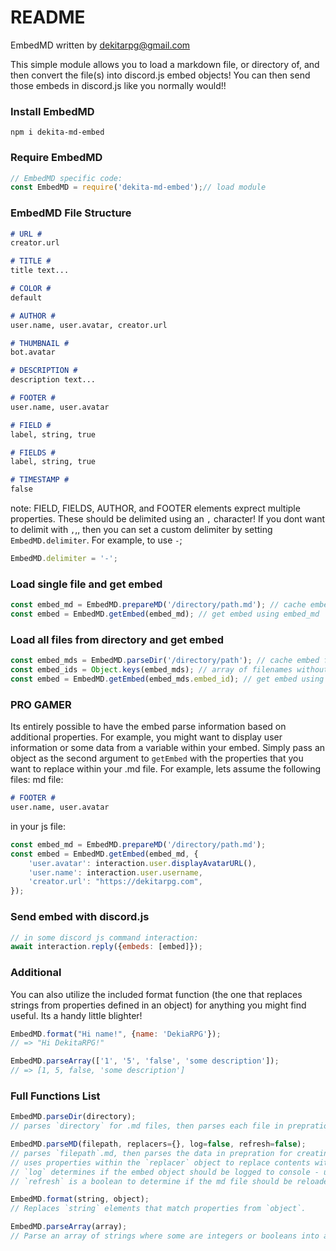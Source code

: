 # README #
EmbedMD written by dekitarpg@gmail.com

This simple module allows you to load a markdown file, or directory of, and then convert the file(s) into discord.js embed objects! You can then send those embeds in discord.js like you normally would!!

### Install EmbedMD ###
```
npm i dekita-md-embed
```

### Require EmbedMD ###
```js
// EmbedMD specific code:
const EmbedMD = require('dekita-md-embed');// load module
```

### EmbedMD File Structure ###
```markdown
# URL #
creator.url

# TITLE #
title text... 

# COLOR #
default

# AUTHOR #
user.name, user.avatar, creator.url

# THUMBNAIL #
bot.avatar

# DESCRIPTION #
description text...

# FOOTER #
user.name, user.avatar

# FIELD #
label, string, true

# FIELDS #
label, string, true

# TIMESTAMP #
false
```
note: FIELD, FIELDS, AUTHOR, and FOOTER elements exprect multiple properties. These should be delimited using an `,` character! If you dont want to delimit with `,`,, then you can set a custom delimiter by setting `EmbedMD.delimiter`. For example, to use `-`; 
```js
EmbedMD.delimiter = '-';
```

### Load single file and get embed ###
```js
const embed_md = EmbedMD.prepareMD('/directory/path.md'); // cache embed files from path
const embed = EmbedMD.getEmbed(embed_md); // get embed using embed_md
```

### Load all files from directory and get embed ###
```js
const embed_mds = EmbedMD.parseDir('/directory/path'); // cache embed files from path
const embed_ids = Object.keys(embed_mds); // array of filenames without.md and route
const embed = EmbedMD.getEmbed(embed_mds.embed_id); // get embed using embed_id
```

### PRO GAMER ###
Its entirely possible to have the embed parse information based on additional properties. For example, you might want to display user information or some data from a variable within your embed. Simply pass an object as the second argument to `getEmbed` with the properties that you want to replace within your .md file. For example, lets assume the following files:
md file:
```md
# FOOTER #
user.name, user.avatar
``` 
in your js file: 
```js
const embed_md = EmbedMD.prepareMD('/directory/path.md');
const embed = EmbedMD.getEmbed(embed_md, {
    'user.avatar': interaction.user.displayAvatarURL(),
    'user.name': interaction.user.username,
    'creator.url': "https://dekitarpg.com",
}); 
```

### Send embed with discord.js ###
```js
// in some discord js command interaction:
await interaction.reply({embeds: [embed]});
```

### Additional ###
You can also utilize the included format function (the one that replaces strings from properties defined in an object) for anything you might find useful. Its a handy little blighter! 
```js
EmbedMD.format("Hi name!", {name: 'DekiaRPG'});
// => "Hi DekitaRPG!"

EmbedMD.parseArray(['1', '5', 'false', 'some description']);
// => [1, 5, false, 'some description']
```

### Full Functions List ###
```js
EmbedMD.parseDir(directory);
// parses `directory` for .md files, then parses each file in prepration for creating embeds. 

EmbedMD.parseMD(filepath, replacers={}, log=false, refresh=false);
// parses `filepath`.md, then parses the data in prepration for creating embeds.
// uses properties within the `replacer` object to replace contents within the md file.
// `log` determines if the embed object should be logged to console - useful for debugging.
// `refresh` is a boolean to determine if the md file should be reloaded, or if we can use cache.

EmbedMD.format(string, object);
// Replaces `string` elements that match properties from `object`. 

EmbedMD.parseArray(array);
// Parse an array of strings where some are integers or booleans into an array of those objects.
```

